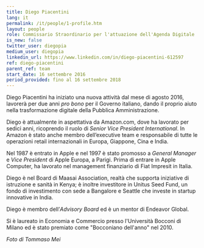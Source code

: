 ```yaml
---
title: Diego Piacentini
lang: it
permalink: /it/people/1-profile.htm
layout: people
role: Commissario Straordinario per l'attuazione dell'Agenda Digitale
is_new: false
twitter_user: diegopia
medium_user: diegopia
linkedin_url: https://www.linkedin.com/in/diego-piacentini-612597
ref: diego-piacentini
parent_ref: team
start_date: 16 settembre 2016
period_provided: fino al 16 settembre 2018
---
```

Diego Piacentini ha iniziato una nuova attività dal mese di agosto 2016, lavorerà per due anni *pro bono* per il Governo italiano, dando il proprio aiuto nella trasformazione digitale della Pubblica Amministrazione.

Diego è attualmente in aspettativa da Amazon.com, dove ha lavorato per sedici anni, ricoprendo il ruolo di *Senior Vice President International*. In Amazon è stato anche membro dell’executive team e responsabile di tutte le operazioni retail internazionali in Europa, Giappone, Cina e India.

Nel 1987 è entrato in Apple e nel 1997 è stato promosso a *General Manager* e *Vice President* di Apple Europa, a Parigi. Prima di entrare in Apple Computer, ha lavorato nel management finanziario di Fiat Impresit in Italia.

Diego è nel Board di Maasai Association, realtà che supporta iniziative di istruzione e sanità in Kenya; è inoltre investitore in Unitus Seed Fund, un fondo di investimento con sede a Bangalore e Seattle che investe in startup innovative in India.

Diego è membro dell’*Advisory Board* ed è un mentor di Endeavor Global.

Si è laureato in Economia e Commercio presso l'Università Bocconi di Milano ed è stato premiato come "Bocconiano dell'anno" nel 2010.

*Foto di Tommaso Mei*

